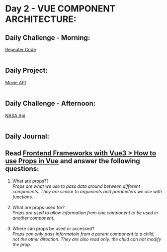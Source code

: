 # Day 2 - VUE COMPONENT ARCHITECTURE:

## Daily Challenge - Morning:

[Repeater Code]()
<br> <br>

## Daily Project:

[Movie API]() <br><br>

## Daily Challenge - Afternoon:

[NASA Api](https://github.com/IDMiller2020/week6-day2-nasa-api)
<br> <br>

## Daily Journal:

## Read [Frontend Frameworks with Vue3 > How to use Props in Vue](https://codeworksacademy.com/fs-student-guide/resources/wk6/02-Props/) and answer the following questions:

1. What are props?? <br>
   _Props are what we use to pass data around between different components. They are similar to arguments and parameters we use with functions._ <br>
   <br>
2. What are props used for?<br>
   _Props are used to allow information from one component to be used in another component._ <br>
   <br>
3. Where can props be used or accessed? <br>
   _Props can only pass informatoin from a parent component to a child, not the other direction. They are also read only, the child can not modify the prop._ <br>
